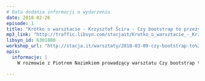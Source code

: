 ```yaml
---
# Data dodania informacji o wydarzeniu
date: 2018-02-26
episode: 1
title: "Krótko o warsztacie - Krzysztof Ścira - Czy bootstrap to przeżytek"
mp3_link: "http://traffic.libsyn.com/stacjait/Krotko_o_warsztacie_-_Krzysztof_Scira_-_Czy_bootstrap_to_przezytek.mp3"
libsyn_id: 6301880
workshop_url: "http://stacja.it/warsztaty/2018-03-09-czy-bootstrap-to%20przezytek-budowanie-wlasnej-biblioteki-komponent%C3%B3w-UI-z-wykorzystaniem-SASSSCSS.html"
opis:
  informacje: |
    W rozmowie z Piotrem Nazimkiem prowadzący warsztatu Czy bootstrap to przeżytek - Krzysztof Ścira - opowie dlaczego warto zapisać się na jego zajęcia.

---
```

